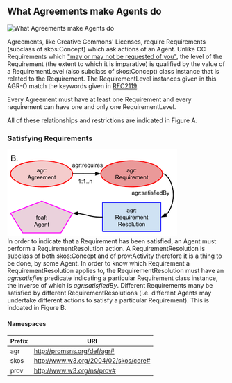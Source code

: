 ## What Agreements make Agents do
![What Agreements make Agents do](what-agreements-make-agents-do.png)

Agreements, like Creative Commons' Licenses, require Requirements (subclass of skos:Concept) which ask actions of an Agent. Unlike CC Requirements which ["may or may not be requested of you"](http://labs.creativecommons.org/demos/ns/), the level of the Requirement (the extent to which it is imparative) is qualified by the value of a RequirementLevel (also subclass of skos:Concept) class instance that is related to the Requirement. The RequirementLevel instances given in this AGR-O match the keywords given in [RFC2119](http://www.ietf.org/rfc/rfc2119.txt).

Every Agreement must have at least one Requirement and every requirement can have one and only one RequirementLevel.

All of these relationships and restrictions are indicated in Figure A.

### Satisfying Requirements
![What Agreements make Agents do 2](what-agreements-make-agents-do-2.png)  
In order to indicate that a Requirement has been satisfied, an Agent must perform a RequirementResolution action. A RequirementResolution is subclass of both skos:Concept and of prov:Activity therefore it is a thing to be done, by some Agent.  In order to know which Requirement a RequirementResolution applies to, the RequirementResolution must have an *agr:satisfies* predicate indicating a particular Requirement class instance, the inverse of which is *agr:satisfiedBy*. Different Requirements many be satisfied by different RequirementResolutions (i.e. different Agents may undertake different actions to satisfy a particular Requirement). This is indcated in Figure B.


#### Namespaces
Prefix | URI
------ | ---
agr | http://promsns.org/def/agr#
skos | http://www.w3.org/2004/02/skos/core#
prov | http://www.w3.org/ns/prov#